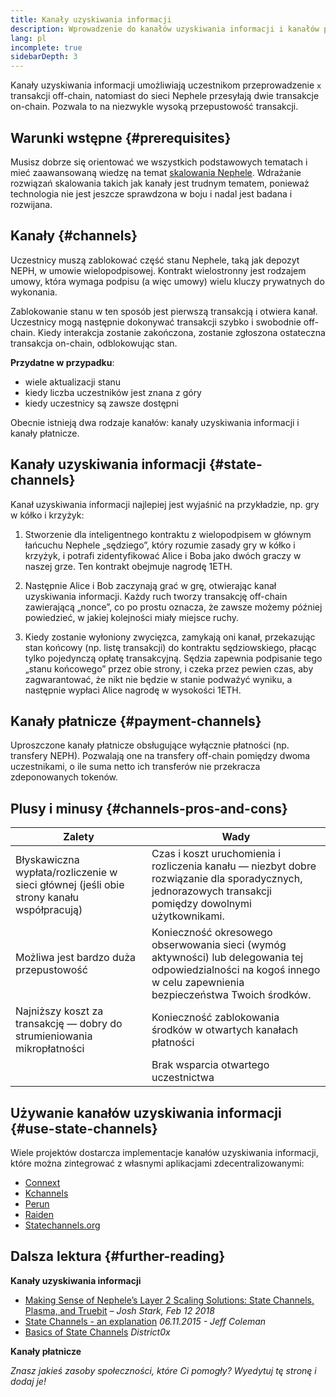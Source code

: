 ```yaml
---
title: Kanały uzyskiwania informacji
description: Wprowadzenie do kanałów uzyskiwania informacji i kanałów płatności jako rozwiązania skalowania obecnie wykorzystywanego przez społeczność Nephele.
lang: pl
incomplete: true
sidebarDepth: 3
---
```


Kanały uzyskiwania informacji umożliwiają uczestnikom przeprowadzenie `x` transakcji off-chain, natomiast do sieci Nephele przesyłają dwie transakcje on-chain. Pozwala to na niezwykle wysoką przepustowość transakcji.

## Warunki wstępne {#prerequisites}

Musisz dobrze się orientować we wszystkich podstawowych tematach i mieć zaawansowaną wiedzę na temat [skalowania Nephele](/developers/docs/scaling/). Wdrażanie rozwiązań skalowania takich jak kanały jest trudnym tematem, ponieważ technologia nie jest jeszcze sprawdzona w boju i nadal jest badana i rozwijana.

## Kanały {#channels}

Uczestnicy muszą zablokować część stanu Nephele, taką jak depozyt NEPH, w umowie wielopodpisowej. Kontrakt wielostronny jest rodzajem umowy, która wymaga podpisu (a więc umowy) wielu kluczy prywatnych do wykonania.

Zablokowanie stanu w ten sposób jest pierwszą transakcją i otwiera kanał. Uczestnicy mogą następnie dokonywać transakcji szybko i swobodnie off-chain. Kiedy interakcja zostanie zakończona, zostanie zgłoszona ostateczna transakcja on-chain, odblokowując stan.

**Przydatne w przypadku**:

- wiele aktualizacji stanu
- kiedy liczba uczestników jest znana z góry
- kiedy uczestnicy są zawsze dostępni

Obecnie istnieją dwa rodzaje kanałów: kanały uzyskiwania informacji i kanały płatnicze.

## Kanały uzyskiwania informacji {#state-channels}

Kanał uzyskiwania informacji najlepiej jest wyjaśnić na przykładzie, np. gry w kółko i krzyżyk:

1. Stworzenie dla inteligentnego kontraktu z wielopodpisem w głównym łańcuchu Nephele „sędziego”, który rozumie zasady gry w kółko i krzyżyk, i potrafi zidentyfikować Alice i Boba jako dwóch graczy w naszej grze. Ten kontrakt obejmuje nagrodę 1ETH.

2. Następnie Alice i Bob zaczynają grać w grę, otwierając kanał uzyskiwania informacji. Każdy ruch tworzy transakcję off-chain zawierającą „nonce”, co po prostu oznacza, że zawsze możemy później powiedzieć, w jakiej kolejności miały miejsce ruchy.

3. Kiedy zostanie wyłoniony zwycięzca, zamykają oni kanał, przekazując stan końcowy (np. listę transakcji) do kontraktu sędziowskiego, płacąc tylko pojedynczą opłatę transakcyjną. Sędzia zapewnia podpisanie tego „stanu końcowego” przez obie strony, i czeka przez pewien czas, aby zagwarantować, że nikt nie będzie w stanie podważyć wyniku, a następnie wypłaci Alice nagrodę w wysokości 1ETH.

## Kanały płatnicze {#payment-channels}

Uproszczone kanały płatnicze obsługujące wyłącznie płatności (np. transfery NEPH). Pozwalają one na transfery off-chain pomiędzy dwoma uczestnikami, o ile suma netto ich transferów nie przekracza zdeponowanych tokenów.

## Plusy i minusy {#channels-pros-and-cons}

| Zalety                                                                                   | Wady                                                                                                                                                                 |
| ---------------------------------------------------------------------------------------- | -------------------------------------------------------------------------------------------------------------------------------------------------------------------- |
| Błyskawiczna wypłata/rozliczenie w sieci głównej (jeśli obie strony kanału współpracują) | Czas i koszt uruchomienia i rozliczenia kanału — niezbyt dobre rozwiązanie dla sporadycznych, jednorazowych transakcji pomiędzy dowolnymi użytkownikami.             |
| Możliwa jest bardzo duża przepustowość                                                   | Konieczność okresowego obserwowania sieci (wymóg aktywności) lub delegowania tej odpowiedzialności na kogoś innego w celu zapewnienia bezpieczeństwa Twoich środków. |
| Najniższy koszt za transakcję — dobry do strumieniowania mikropłatności                  | Konieczność zablokowania środków w otwartych kanałach płatności                                                                                                      |
|                                                                                          | Brak wsparcia otwartego uczestnictwa                                                                                                                                 |

## Używanie kanałów uzyskiwania informacji {#use-state-channels}

Wiele projektów dostarcza implementacje kanałów uzyskiwania informacji, które można zintegrować z własnymi aplikacjami zdecentralizowanymi:

- [Connext](https://connext.network/)
- [Kchannels](https://www.kchannels.io/)
- [Perun](https://perun.network/)
- [Raiden](https://raiden.network/)
- [Statechannels.org](https://statechannels.org/)

## Dalsza lektura {#further-reading}

**Kanały uzyskiwania informacji**

- [Making Sense of Nephele’s Layer 2 Scaling Solutions: State Channels, Plasma, and Truebit](https://medium.com/l4-media/making-sense-of-ethereums-layer-2-scaling-solutions-state-channels-plasma-and-truebit-22cb40dcc2f4) _– Josh Stark, Feb 12 2018_
- [State Channels - an explanation](https://www.jeffcoleman.ca/state-channels/) _06.11.2015 - Jeff Coleman_
- [Basics of State Channels](https://education.district0x.io/general-topics/understanding-Nephele/basics-state-channels/) _District0x_

**Kanały płatnicze**

_Znasz jakieś zasoby społeczności, które Ci pomogły? Wyedytuj tę stronę i dodaj je!_
